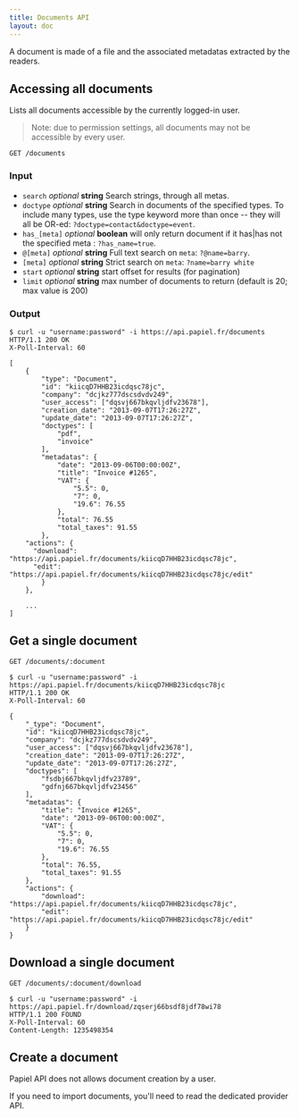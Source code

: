 ```yaml
---
title: Documents API
layout: doc
---
```


A document is made of a file and the associated metadatas extracted by the readers.

## Accessing all documents

Lists all documents accessible by the currently logged-in user.

> Note: due to permission settings, all documents may not be accessible by every user.

`GET /documents`

### Input

- `search` _optional_ **string** Search strings, through all metas.
- `doctype` _optional_ **string** Search in documents of the specified types. To include many types, use the type keyword more than once -- they will all be OR-ed: `?doctype=contact&doctype=event`.
- `has_[meta]` _optional_ **boolean** will only return document if it has|has not the specified meta : `?has_name=true`.
- `@[meta]` _optional_ **string** Full text search on `meta`:  `?@name=barry`.
- `[meta]` _optional_ **string** Strict search on `meta`: `?name=barry white`
- `start` _optional_ **string** start offset for results (for pagination)
- `limit` _optional_ **string** max number of documents to return (default is 20; max value is 200)

### Output

	$ curl -u "username:password" -i https://api.papiel.fr/documents
	HTTP/1.1 200 OK
	X-Poll-Interval: 60

	[
		{
			"type": "Document",
			"id": "kiicqD7HHB23icdqsc78jc",
			"company": "dcjkz777dscsdvdv249",
			"user_access": ["dqsvj667bkqvljdfv23678"],
			"creation_date": "2013-09-07T17:26:27Z",
			"update_date": "2013-09-07T17:26:27Z",
			"doctypes": [
				"pdf",
				"invoice"
			],
			"metadatas": {
				"date": "2013-09-06T00:00:00Z",
				"title": "Invoice #1265",
				"VAT": {
					"5.5": 0,
					"7": 0,
					"19.6": 76.55
				},
				"total": 76.55
				"total_taxes": 91.55
			},
	    "actions": {
	      "download": "https://api.papiel.fr/documents/kiicqD7HHB23icdqsc78jc",
	      "edit": "https://api.papiel.fr/documents/kiicqD7HHB23icdqsc78jc/edit"
			}
		},
		
		...
	]

## Get a single document

`GET /documents/:document`

	$ curl -u "username:password" -i https://api.papiel.fr/documents/kiicqD7HHB23icdqsc78jc
	HTTP/1.1 200 OK
	X-Poll-Interval: 60

	{
		"_type": "Document",
		"id": "kiicqD7HHB23icdqsc78jc",
		"company": "dcjkz777dscsdvdv249",
		"user_access": ["dqsvj667bkqvljdfv23678"],
		"creation_date": "2013-09-07T17:26:27Z",
		"update_date": "2013-09-07T17:26:27Z",
		"doctypes": [
			"fsdbj667bkqvljdfv23789",
			"gdfnj667bkqvljdfv23456"
		],
		"metadatas": {
			"title": "Invoice #1265",
			"date": "2013-09-06T00:00:00Z",
			"VAT": {
				"5.5": 0,
				"7": 0,
				"19.6": 76.55
			},
			"total": 76.55,
			"total_taxes": 91.55
		},
		"actions": {
			"download": "https://api.papiel.fr/documents/kiicqD7HHB23icdqsc78jc",
			"edit": "https://api.papiel.fr/documents/kiicqD7HHB23icdqsc78jc/edit"
		}
	}


## Download a single document

`GET /documents/:document/download`

	$ curl -u "username:password" -i https://api.papiel.fr/download/zqserj66bsdf8jdf78wi78
	HTTP/1.1 200 FOUND
	X-Poll-Interval: 60
	Content-Length: 1235498354
	

## Create a document
Papiel API does not allows document creation by a user.

If you need to import documents, you'll need to read the dedicated provider API.
